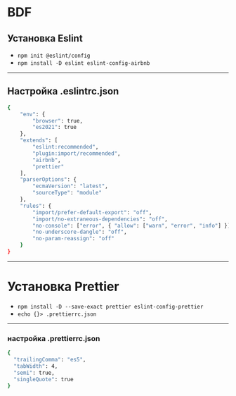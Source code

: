# BDF

## Установка Eslint

- `npm init @eslint/config`
- `npm install -D eslint eslint-config-airbnb`

---

## Настройка .eslintrc.json

```bash
{
    "env": {
        "browser": true,
        "es2021": true
    },
    "extends": [
        "eslint:recommended",
        "plugin:import/recommended",
        "airbnb",
        "prettier"
    ],
    "parserOptions": {
        "ecmaVersion": "latest",
        "sourceType": "module"
    },
    "rules": {
        "import/prefer-default-export": "off",
        "import/no-extraneous-dependencies": "off",
        "no-console": ["error", { "allow": ["warn", "error", "info"] }],
        "no-underscore-dangle": "off",
        "no-param-reassign": "off"
    }
}
```

---

# Установка **Prettier**

- `npm install -D --save-exact prettier eslint-config-prettier`
- `echo {}> .prettierrc.json`

---

### настройка .prettierrc.json

```bash
{
  "trailingComma": "es5",
  "tabWidth": 4,
  "semi": true,
  "singleQuote": true
}
```
